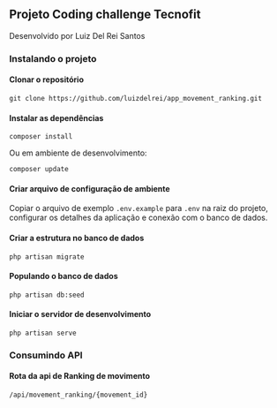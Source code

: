 ## Projeto Coding challenge Tecnofit

Desenvolvido por Luiz Del Rei Santos

### Instalando o projeto

#### Clonar o repositório

```
git clone https://github.com/luizdelrei/app_movement_ranking.git
```

#### Instalar as dependências

```
composer install
```

Ou em ambiente de desenvolvimento:

```
composer update
```

#### Criar arquivo de configuração de ambiente

Copiar o arquivo de exemplo `.env.example` para `.env` na raiz do projeto, configurar os detalhes da aplicação e conexão com o banco de dados.

#### Criar a estrutura no banco de dados

```
php artisan migrate
```

#### Populando o banco de dados

```
php artisan db:seed
```

#### Iniciar o servidor de desenvolvimento

```
php artisan serve
```

### Consumindo API

#### Rota da api de Ranking de movimento

```
/api/movement_ranking/{movement_id}
```
